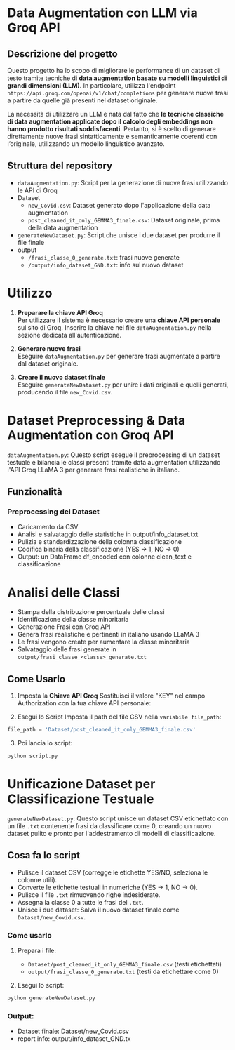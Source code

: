 # Data Augmentation con LLM via Groq API

## Descrizione del progetto

Questo progetto ha lo scopo di migliorare le performance di un dataset di testo tramite tecniche di **data augmentation basate su modelli linguistici di grandi dimensioni (LLM)**. In particolare, utilizza l'endpoint `https://api.groq.com/openai/v1/chat/completions` per generare nuove frasi a partire da quelle già presenti nel dataset originale.

La necessità di utilizzare un LLM è nata dal fatto che **le tecniche classiche di data augmentation applicate dopo il calcolo degli embeddings non hanno prodotto risultati soddisfacenti**. Pertanto, si è scelto di generare direttamente nuove frasi sintatticamente e semanticamente coerenti con l’originale, utilizzando un modello linguistico avanzato.

## Struttura del repository
- `dataAugmentation.py`: Script per la generazione di nuove frasi utilizzando le API di Groq
- Dataset
    - `new_Covid.csv`: Dataset generato dopo l'applicazione della data augmentation
    - `post_cleaned_it_only_GEMMA3_finale.csv`: Dataset originale, prima della data augmentation
- `generateNewDataset.py`: Script che unisce i due dataset per produrre il file finale
- output
    - `/frasi_classe_0_generate.txt`: frasi nuove generate
    - `/output/info_dataset_GND.txt`: info sul nuovo dataset

# Utilizzo

1. **Preparare la chiave API Groq**  
   Per utilizzare il sistema è necessario creare una **chiave API personale** sul sito di Groq. Inserire la chiave nel file `dataAugmentation.py` nella sezione dedicata all'autenticazione.

2. **Generare nuove frasi**  
   Eseguire `dataAugmentation.py` per generare frasi augmentate a partire dal dataset originale.

3. **Creare il nuovo dataset finale**  
   Eseguire `generateNewDataset.py` per unire i dati originali e quelli generati, producendo il file `new_Covid.csv`.

# Dataset Preprocessing & Data Augmentation con Groq API
`dataAugmentation.py`: Questo script esegue il preprocessing di un dataset testuale e bilancia le classi presenti tramite data augmentation utilizzando l'API Groq LLaMA 3 per generare frasi realistiche in italiano.
## Funzionalità
### Preprocessing del Dataset
- Caricamento da CSV
- Analisi e salvataggio delle statistiche in output/info_dataset.txt
- Pulizia e standardizzazione della colonna classificazione
- Codifica binaria della classificazione (YES → 1, NO → 0)
- Output: un DataFrame df_encoded con colonne clean_text e classificazione

# Analisi delle Classi
- Stampa della distribuzione percentuale delle classi
- Identificazione della classe minoritaria
- Generazione Frasi con Groq API
- Genera frasi realistiche e pertinenti in italiano usando LLaMA 3
- Le frasi vengono create per aumentare la classe minoritaria
- Salvataggio delle frasi generate in `output/frasi_classe_<classe>_generate.txt`

## Come Usarlo
1. Imposta la **Chiave API Groq**
Sostituisci il valore "KEY" nel campo Authorization con la tua chiave API personale:

2. Esegui lo Script
Imposta il path del file CSV nella `variabile file_path`:

```python
file_path = 'Dataset/post_cleaned_it_only_GEMMA3_finale.csv'
```
3. Poi lancia lo script:
```python
python script.py
```


# Unificazione Dataset per Classificazione Testuale
`generateNewDataset.py`: Questo script unisce un dataset CSV etichettato con un file `.txt` contenente frasi da classificare come 0, creando un nuovo dataset pulito e pronto per l'addestramento di modelli di classificazione.

## Cosa fa lo script
- Pulisce il dataset CSV (corregge le etichette YES/NO, seleziona le colonne utili).
- Converte le etichette testuali in numeriche (YES → 1, NO → 0).
- Pulisce il file `.txt` rimuovendo righe indesiderate.
- Assegna la classe 0 a tutte le frasi del `.txt`.
- Unisce i due dataset: Salva il nuovo dataset finale come `Dataset/new_Covid.csv`.

### Come usarlo
1. Prepara i file:
    -  `Dataset/post_cleaned_it_only_GEMMA3_finale.csv` (testi etichettati)
    - `output/frasi_classe_0_generate.txt` (testi da etichettare come 0)

2. Esegui lo script:
```python
python generateNewDataset.py
```
### Output:
- Dataset finale: Dataset/new_Covid.csv
- report info: output/info_dataset_GND.tx